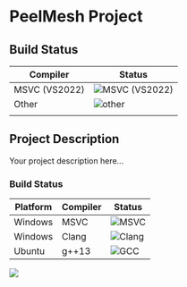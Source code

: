 # PeelMesh Project

## Build Status

| Compiler      | Status                                                                                  |
| ------------- | --------------------------------------------------------------------------------------- |
| MSVC (VS2022) | ![MSVC (VS2022)](https://github.com/Nightinghost/workflow_test/actions/workflows/msvc.yml/badge.svg) |
| Other         | ![other](https://github.com/Nightinghost/workflow_test/actions/workflows/build.yml/badge.svg)                  |
|               |                                                                                         |

## Project Description
Your project description here... 

### Build Status

| Platform | Compiler | Status |
|----------|----------|--------|
| Windows  | MSVC     | ![MSVC](https://github.com/Nightinghost/workflow_test/ubuntu-gcc-status) |
| Windows  | Clang    | ![Clang](https://github.com/Nightinghost/workflow_test/ubuntu-gcc-status) |
| Ubuntu   | g++13    | ![GCC](https://github.com/Nightinghost/workflow_test/ubuntu-gcc-status) |


![](https://byob.yarr.is/RubbaBoy/Example/time)


